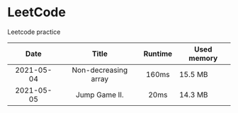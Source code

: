 # LeetCode
Leetcode practice

|Date       |Title                | Runtime   | Used memory
|:---------:|:---------------:    |:---------:|-------------
|2021-05-04 |Non-decreasing array |160ms      | 15.5 MB
|2021-05-05 |Jump Game II.        | 20ms      | 14.3 MB
